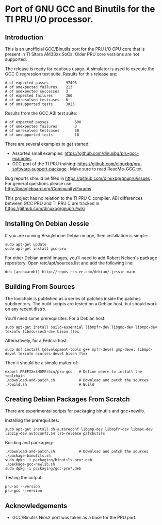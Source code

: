 # Port of GNU GCC and Binutils for the TI PRU I/O processor.

## Introduction
This is an unofficial GCC/Binutils port for the PRU I/O CPU core that is present in TI Sitara AM33xx SoCs. Older PRU core versions are not supported.

The release is ready for cautious usage. A simulator is used to execute the GCC C regression test suite. Results for this release are:

	# of expected passes		97496
	# of unexpected failures	213
	# of unexpected successes	3
	# of expected failures		360
	# of unresolved testcases	6
	# of unsupported tests		3023

Results from the GCC ABI test suite:

	# of expected passes            690
	# of unexpected failures        3
	# of unresolved testcases       38
	# of unsupported tests          18

There are several examples to get started:
 * Assorted small examples: https://github.com/dinuxbg/pru-gcc-examples
 * GCC port of the TI PRU training: https://github.com/dinuxbg/pru-software-support-package . Make sure to read ReadMe-GCC.txt.

Bug reports should be filed in https://github.com/dinuxbg/gnupru/issues . For general questions please use http://beagleboard.org/Community/Forums .

This project has no relation to the TI PRU C compiler. ABI differences between GCC PRU and TI PRU C are tracked in https://github.com/dinuxbg/gnupru/wiki

## Installing On Debian Jessie
If you are running Beaglebone Debian image, then installation is simple:

	sudo apt-get update
	sudo apt-get install gcc-pru

For other Debian armhf images, you'll need to add Robert Nelson's package repository. Open /etc/apt/sources.list and add the following line:

	deb [arch=armhf] http://repos.rcn-ee.com/debian/ jessie main

## Building From Sources
The toolchain is published as a series of patches inside the patches subdirectory. The build scripts are tested on a Debian host, but should work on any recent distro.

You'll need some prerequisites. For a Debian host:

	sudo apt-get install build-essential libmpfr-dev libgmp-dev libmpc-dev texinfo libncurses5-dev bison flex

Alternatively, for a Fedora host:

	sudo dnf install @development-tools g++ mpfr-devel gmp-devel libmpc-devel texinfo ncurses-devel bison flex

Then it should be a simple matter of:

	export PREFIX=$HOME/bin/pru-gcc   # Define where to install the toolchain
	./download-and-patch.sh           # Download and patch the sources
	./build.sh                        # Build

## Creating Debian Packages From Scratch
There are experimental scripts for packaging binutils and gcc+newlib.

Installing the prerequisites:

	sudo apt-get install dh-autoreconf libgmp-dev libmpfr-dev libmpc-dev libzip-dev autoconf2.64 lsb-release patchutils

Building and packaging:

	./download-and-patch.sh           # Download and patch the sources
	./package-binutils.sh
	sudo dpkg -i packaging/binutils-pru*.deb
	./package-gcc-newlib.sh
	sudo dpkg -i packaging/gcc-pru*.deb

Testing the output:

	pru-as --version
	pru-gcc --version

## Acknowledgements
 * GCC/Binutils Nios2 port was taken as a base for the PRU port.
